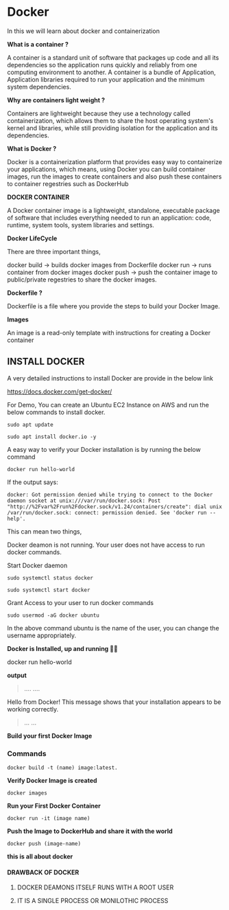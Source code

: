 # Docker 
 In this we will learn about docker and containerization 

 
**What is a container ?**

A container is a standard unit of software that packages up code and all its dependencies so the application runs quickly and reliably from one computing environment to another. 
A container is a bundle of Application, Application libraries required to run your application and the minimum system dependencies.

**Why are containers light weight ?**

Containers are lightweight because they use a technology called containerization, which allows them to share the host operating system's kernel and libraries, while still providing isolation for the application and its dependencies.

**What is Docker ?**

Docker is a containerization platform that provides easy way to containerize your applications, which means, using Docker you can build container images, run the images to create containers and also push these containers to container regestries such as DockerHub

**DOCKER CONTAINER**

A Docker container image is a lightweight, standalone, executable package of software that includes everything needed to run an application: code, runtime, system tools, system libraries and settings.

**Docker LifeCycle**

There are three important things,

docker build -> builds docker images from Dockerfile
docker run -> runs container from docker images
docker push -> push the container image to public/private regestries to share the docker images.

**Dockerfile ?**

Dockerfile is a file where you provide the steps to build your Docker Image.

**Images**

An image is a read-only template with instructions for creating a Docker container

## INSTALL DOCKER

A very detailed instructions to install Docker are provide in the below link

https://docs.docker.com/get-docker/ 

For Demo,
You can create an Ubuntu EC2 Instance on AWS and run the below commands to install docker.

`sudo apt update`

`sudo apt install docker.io -y`

A easy way to verify your Docker installation is by running the below command

`docker run hello-world`

If the output says:

`docker: Got permission denied while trying to connect to the Docker daemon socket at unix:///var/run/docker.sock: Post "http://%2Fvar%2Frun%2Fdocker.sock/v1.24/containers/create": dial unix /var/run/docker.sock: connect: permission denied.
See 'docker run --help'.`

This can mean two things,

Docker deamon is not running.
Your user does not have access to run docker commands.

Start Docker daemon

`sudo systemctl status docker`

`sudo systemctl start docker`

Grant Access to your user to run docker commands

`sudo usermod -aG docker ubuntu`

In the above command ubuntu is the name of the user, you can change the username appropriately.

**Docker is Installed, up and running 🥳🥳**

docker run hello-world

**output**

>....
>....

Hello from Docker!
This message shows that your installation appears to be working correctly.
>...
>...

**Build your first Docker Image**

### Commands

`docker build -t (name) image:latest.`

**Verify Docker Image is created**

`docker images`

**Run your First Docker Container**

`docker run -it (image name)`

**Push the Image to DockerHub and share it with the world**

`docker push (image-name)`

**this is all about docker**

#### DRAWBACK OF DOCKER 

1. DOCKER DEAMONS ITSELF RUNS WITH A ROOT USER

2. IT IS A SINGLE PROCESS OR MONILOTHIC PROCESS


